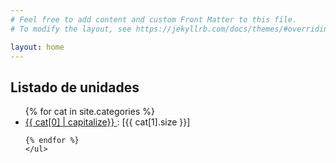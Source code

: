 ```yaml
---
# Feel free to add content and custom Front Matter to this file.
# To modify the layout, see https://jekyllrb.com/docs/themes/#overriding-theme-defaults

layout: home
---
```



<h2> Listado de unidades  </h2>
<div class="tags-expo">
  <div class="tags-expo-list">
  <ul>
    {% for cat in site.categories %}
        <li> <a href="{{ cat[0] | slugify }}" class="post-tag">{{ cat[0] | capitalize}} </a>  : [{{ cat[1].size }}]</li>


    {% endfor %}
    </ul>
  </div>

  </div>

